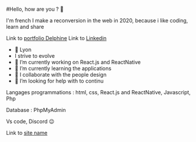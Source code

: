 #Hello, how are you ? 🙂

I'm french
I make a reconversion in the web in 2020, because i like coding, learn and share

Link to [portfolio Delphine](https://portfoliodelphine.netlify.app)
Link to [Linkedin](https://www.linkedin.com/in/delphine-rodriguez/)

- 🏰 Lyon
- I strive to evolve
- 🔭 I’m currently working on React.js and ReactNative
- 🌱 I’m currently learning the applications
- 👯 I collaborate with the people design 
- 🤔 I’m looking for help with to continu


Langages programmations : 
html, css, React.js and ReactNative, Javascript, Php

Database : 
PhpMyAdmin

Vs code, Discord 😉

Link to [site name](https://portfoliodelphine.netlify.app)

